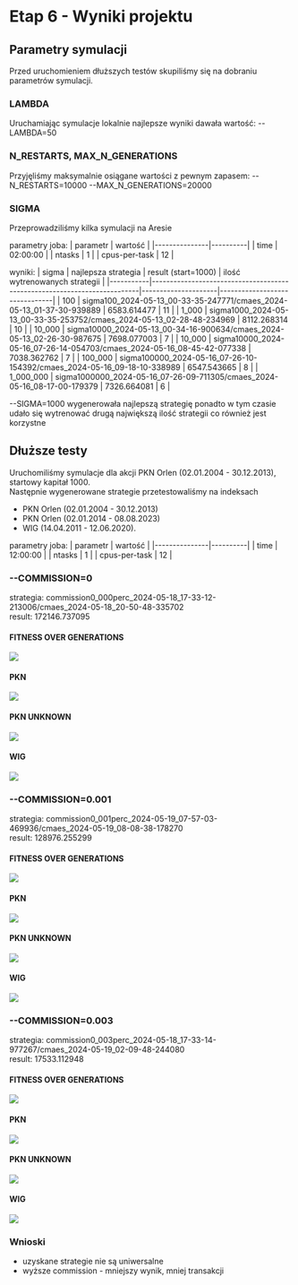 # Etap 6 - Wyniki projektu
## Parametry symulacji
Przed uruchomieniem dłuższych testów skupiliśmy się na dobraniu parametrów symulacji.

### LAMBDA
Uruchamiając symulacje lokalnie najlepsze wyniki dawała wartość: --LAMBDA=50

### N_RESTARTS, MAX_N_GENERATIONS
Przyjęliśmy maksymalnie osiągane wartości z pewnym zapasem: --N_RESTARTS=10000 --MAX_N_GENERATIONS=20000

### SIGMA
Przeprowadziliśmy kilka symulacji na Aresie

parametry joba:
| parametr      | wartość  |
|---------------|----------|
| time          | 02:00:00 |
| ntasks        | 1        |
| cpus-per-task | 12       |

wyniki:
| sigma     | najlepsza strategia                                                      | result (start=1000) | ilość wytrenowanych strategii |
|-----------|--------------------------------------------------------------------------|---------------------|-------------------------------|
| 100       | sigma100_2024-05-13_00-33-35-247771/cmaes_2024-05-13_01-37-30-939889     | 6583.614477         | 11                            |
| 1_000     | sigma1000_2024-05-13_00-33-35-253752/cmaes_2024-05-13_02-28-48-234969    | 8112.268314         | 10                            |
| 10_000    | sigma10000_2024-05-13_00-34-16-900634/cmaes_2024-05-13_02-26-30-987675   | 7698.077003         | 7                             |
| 10_000    | sigma10000_2024-05-16_07-26-14-054703/cmaes_2024-05-16_08-45-42-077338   | 7038.362762         | 7                             |
| 100_000   | sigma100000_2024-05-16_07-26-10-154392/cmaes_2024-05-16_09-18-10-338989  | 6547.543665         | 8                             |
| 1_000_000 | sigma1000000_2024-05-16_07-26-09-711305/cmaes_2024-05-16_08-17-00-179379 | 7326.664081         | 6                             |

--SIGMA=1000 wygenerowała najlepszą strategię ponadto w tym czasie udało się wytrenować drugą największą ilość strategii co również jest korzystne

## Dłuższe testy
Uruchomiliśmy symulacje dla akcji PKN Orlen (02.01.2004 - 30.12.2013), startowy kapitał 1000. \
Następnie wygenerowane strategie przetestowaliśmy na indeksach 
- PKN Orlen (02.01.2004 - 30.12.2013)
- PKN Orlen (02.01.2014 - 08.08.2023)
- WIG (14.04.2011 - 12.06.2020).

parametry joba:
| parametr      | wartość  |
|---------------|----------|
| time          | 12:00:00 |
| ntasks        | 1        |
| cpus-per-task | 12       |

### --COMMISSION=0
strategia: commission0_000perc_2024-05-18_17-33-12-213006/cmaes_2024-05-18_20-50-48-335702 \
result: 172146.737095

#### FITNESS OVER GENERATIONS
![](commission_0_000perc_fitness.png)

#### PKN
![](commission_0_000perc_pkn.png)

#### PKN UNKNOWN
![](commission_0_000perc_pkn_unknown.png)

#### WIG
![](commission_0_000perc_wig.png)

### --COMMISSION=0.001
strategia: commission0_001perc_2024-05-19_07-57-03-469936/cmaes_2024-05-19_08-08-38-178270 \
result: 128976.255299

#### FITNESS OVER GENERATIONS
![](commission_0_001perc_fitness.png)

#### PKN
![](commission_0_001perc_pkn.png)

#### PKN UNKNOWN
![](commission_0_001perc_pkn_unknown.png)

#### WIG
![](commission_0_001perc_wig.png)

### --COMMISSION=0.003
strategia: commission0_003perc_2024-05-18_17-33-14-977267/cmaes_2024-05-19_02-09-48-244080 \
result: 17533.112948

#### FITNESS OVER GENERATIONS
![](commission_0_003perc_fitness.png)

#### PKN
![](commission_0_003perc_pkn.png)

#### PKN UNKNOWN
![](commission_0_003perc_pkn_unknown.png)

#### WIG
![](commission_0_003perc_wig.png)

### Wnioski
- uzyskane strategie nie są uniwersalne
- wyższe commission - mniejszy wynik, mniej transakcji
